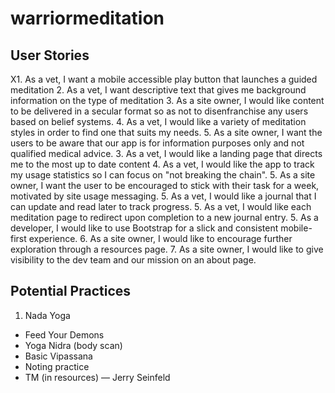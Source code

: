 # warriormeditation

## User Stories
X1. As a vet, I want a mobile accessible play button that launches a guided meditation
2. As a vet, I want descriptive text that gives me background information on the type of meditation
3. As a site owner, I would like content to be delivered in a secular format so as not to disenfranchise any users based on belief systems.
4. As a vet, I would like a variety of meditation styles in order to find one that suits my needs.
5. As a site owner, I want the users to be aware that our app is for information purposes only and not qualified medical advice.
3. As a vet, I would like a landing page that directs me to the most up to date content
4. As a vet, I would like the app to track my usage statistics so I can focus on "not breaking the chain".
5. As a site owner, I want the user to be encouraged to stick with their task for a week, motivated by site usage messaging.
5. As a vet, I would like a journal that I can update and read later to track progress.
5. As a vet, I would like each meditation page to redirect upon completion to a new journal entry.
5. As a developer, I would like to use Bootstrap for a slick and consistent mobile-first experience.
6. As a site owner, I would like to encourage further exploration through a resources page.
7. As a site owner, I would like to give visibility to the dev team and our mission on an about page.

## Potential Practices
1. Nada Yoga
- Feed Your Demons
- Yoga Nidra (body scan)
- Basic Vipassana
- Noting practice
- TM (in resources) — Jerry Seinfeld
